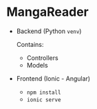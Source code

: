 # MangaReader

- Backend (Python `venv`)

  Contains:
  - Controllers
  - Models
- Frontend (Ionic - Angular) 
  - `npm install`
  - `ionic serve`